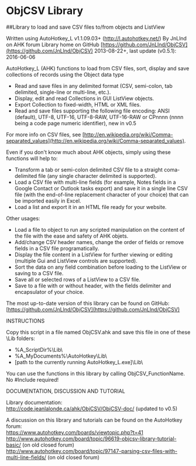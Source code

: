 # ObjCSV Library
##Library to load and save CSV files to/from objects and ListView

Written using AutoHotkey_L v1.1.09.03+ (http://l.autohotkey.net/)
By JnLlnd on AHK forum
Library home on GitHub [https://github.com/JnLlnd/ObjCSV](https://github.com/JnLlnd/ObjCSV)
2013-08-22+, last update (v0.5.1): 2016-06-06

AutoHotkey_L (AHK) functions to load from CSV files, sort, display and save collections of records using the Object data type
* Read and save files in any delimited format (CSV, semi-colon, tab delimited, single-line or multi-line, etc.).
* Display, edit and read Collections in GUI ListView objects.
* Export Collection to fixed-width, HTML or XML files.
* Read and save files supporting the following file encoding: ANSI (default), UTF-8, UTF-16, UTF-8-RAW, UTF-16-RAW or CPnnnn (nnnn being a code page numeric identifier), new in v0.5

For more info on CSV files, see [http://en.wikipedia.org/wiki/Comma-separated_values](http://en.wikipedia.org/wiki/Comma-separated_values).  

Even if you don't know much about AHK objects, simply using these functions will help to:
* Transform a tab or semi-colon delimited CSV file to a straight coma-delimited file (any single character delimited is supported).
* Load a CSV file with multi-line fields (for example, Notes fields in a Google Contact or Outlook tasks export) and save it in a single line CSV file (with the end-of-line replacement character of your choice) that can be imported easily in Excel.
* Load a list and export it in an HTML file ready for your website.

Other usages:
* Load a file to object to run any scripted manipulation on the content of the file with the ease and safety of AHK objets.
* Add/change CSV header names, change the order of fields or remove fields in a CSV file programatically.
* Display the file content in a ListView for further viewing or editing (multiple Gui and ListView controls are supported).
* Sort the data on any field combination before loading to the ListView or saving to a CSV file.
* Save all or selected rows of a ListView to a CSV file.
* Save to a file with or without header, with the fields delimiter and encapsulator of your choice.

The most up-to-date version of this library can be found on GitHub:
[https://github.com/JnLlnd/ObjCSV](https://github.com/JnLlnd/ObjCSV)

INSTRUCTIONS

Copy this script in a file named ObjCSV.ahk and save this file in one of these \Lib folders:
  * %A_ScriptDir%\Lib\
  * %A_MyDocuments%\AutoHotkey\Lib\
  * [path to the currently running AutoHotkey_L.exe]\Lib\

You can use the functions in this library by calling ObjCSV_FunctionName. No #Include required!


DOCUMENTATION, DISCUSSION AND TUTORIAL

Library documentation:  
http://code.jeanlalonde.ca/ahk/ObjCSV/ObjCSV-doc/ (updated to v0.5)

A discussion on this library and tutorials can be found on the AutoHotkey forum:  
https://www.autohotkey.com/boards/viewtopic.php?t=41  
http://www.autohotkey.com/board/topic/96619-objcsv-library-tutorial-basic/ (on old closed forum)  
http://www.autohotkey.com/board/topic/97147-parsing-csv-files-with-multi-line-fields/ (on old closed forum)  
